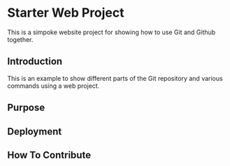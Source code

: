 # Starter Web Project

This is a simpoke website project for
showing how to use Git and Github together.

## Introduction

This is an example to show different parts
of the Git repository and various commands 
using a web project.

## Purpose

## Deployment

## How To Contribute